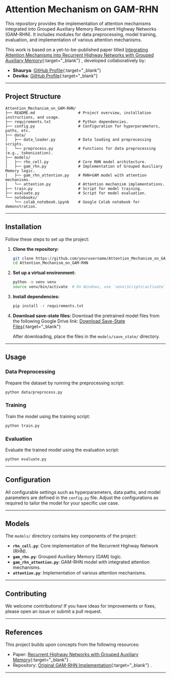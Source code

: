 # Attention Mechanism on GAM-RHN

This repository provides the implementation of attention mechanisms integrated into Grouped Auxiliary Memory Recurrent Highway Networks (GAM-RHN). It includes modules for data preprocessing, model training, evaluation, and implementation of various attention mechanisms.

This work is based on a yet-to-be-published paper titled [Integrating Attention Mechanisms into Recurrent Highway Networks with Grouped Auxiliary Memory](https://shorturl.at/tU8X7){:target="_blank"} , developed collaboratively by:

- **Shaurya**: [GitHub Profile](https://github.com/ladsad){:target="_blank"} 
- **Devika**: [GitHub Profile](https://github.com/DevikaIyer23){:target="_blank"} 

---

## Project Structure

```
Attention_Mechanism_on_GAM-RHN/
├── README.md                   # Project overview, installation instructions, and usage.
├── requirements.txt            # Python dependencies.
├── config.py                   # Configuration for hyperparameters, paths, etc.
├── data/
│   ├── data_loader.py          # Data loading and preprocessing scripts.
│   └── preprocess.py           # Functions for data preprocessing (e.g., tokenization).
├── models/
│   ├── rhn_cell.py             # Core RHN model architecture.
│   ├── gam_rhn.py              # Implementation of Grouped Auxiliary Memory logic.
│   ├── gam_rhn_attention.py    # RHN+GAM model with attention mechanisms.
│   └── attention.py            # Attention mechanism implementations.
├── train.py                    # Script for model training.
├── evaluate.py                 # Script for model evaluation.
└── notebooks/
    └── colab_notebook.ipynb    # Google Colab notebook for demonstration.
```

---

## Installation

Follow these steps to set up the project:

1. **Clone the repository:**
   ```sh
   git clone https://github.com/yourusername/Attention_Mechanism_on_GAM-RHN.git
   cd Attention_Mechanism_on_GAM-RHN
   ```

2. **Set up a virtual environment:**
   ```sh
   python -m venv venv
   source venv/bin/activate  # On Windows, use `venv\Scripts\activate`
   ```

3. **Install dependencies:**
   ```sh
   pip install -r requirements.txt
   ```

4. **Download save-state files:**
   Download the pretrained model files from the following Google Drive link:
   [Download Save-State Files](https://drive.google.com/drive/folders/1cR_AYvDu26eNPHIlp91wycJ5-UBMh4lD?usp=drive_link){:target="_blank"} 

   After downloading, place the files in the `models/save_state/` directory.

---

## Usage

### Data Preprocessing

Prepare the dataset by running the preprocessing script:
```sh
python data/preprocess.py
```

### Training

Train the model using the training script:
```sh
python train.py
```

### Evaluation

Evaluate the trained model using the evaluation script:
```sh
python evaluate.py
```

---

## Configuration

All configurable settings such as hyperparameters, data paths, and model parameters are defined in the `config.py` file. Adjust the configurations as required to tailor the model for your specific use case.

---

## Models

The `models/` directory contains key components of the project:

- **`rhn_cell.py`**: Core implementation of the Recurrent Highway Network (RHN).
- **`gam_rhn.py`**: Grouped Auxiliary Memory (GAM) logic.
- **`gam_rhn_attention.py`**: GAM-RHN model with integrated attention mechanisms.
- **`attention.py`**: Implementation of various attention mechanisms.

---

## Contributing

We welcome contributions! If you have ideas for improvements or fixes, please open an issue or submit a pull request. 

---

## References

This project builds upon concepts from the following resources:

- Paper: [Recurrent Highway Networks with Grouped Auxiliary Memory](https://ieeexplore.ieee.org/document/8932404){:target="_blank"} .
- Repository: [Original GAM-RHN Implementation](https://github.com/WilliamRo/gam_rhn){:target="_blank"} .

---